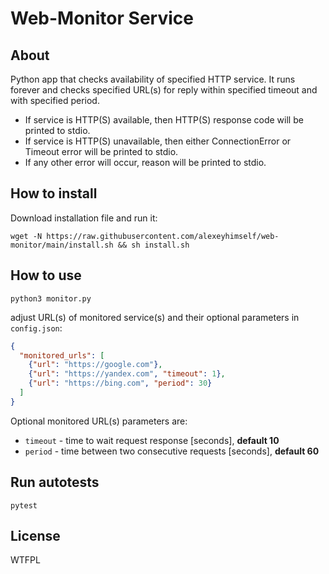 # Web-Monitor Service

## About
Python app that checks availability of specified HTTP service. It runs forever and checks specified URL(s) for reply within specified timeout and with specified period.
* If service is HTTP(S) available, then HTTP(S) response code will be printed to stdio.
* If service is HTTP(S) unavailable, then either ConnectionError or Timeout error will be printed to stdio.
* If any other error will occur, reason will be printed to stdio.

## How to install
Download installation file and run it:
```
wget -N https://raw.githubusercontent.com/alexeyhimself/web-monitor/main/install.sh && sh install.sh
```

## How to use
```
python3 monitor.py
```
adjust URL(s) of monitored service(s) and their optional parameters in `config.json`:
```json
{
  "monitored_urls": [
    {"url": "https://google.com"},
    {"url": "https://yandex.com", "timeout": 1},
    {"url": "https://bing.com", "period": 30}
  ]
}
```
Optional monitored URL(s) parameters are:
* `timeout` - time to wait request response [seconds], **default 10**
* `period` - time between two consecutive requests [seconds], **default 60**


## Run autotests
```
pytest
```

## License
WTFPL
